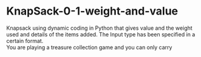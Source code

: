 # KnapSack-0-1-weight-and-value
Knapsack using dynamic coding in Python that gives value and the weight used and details of the items added.
The Input type has been specified in a certain format.  
You are playing a treasure collection game and you can only carry
